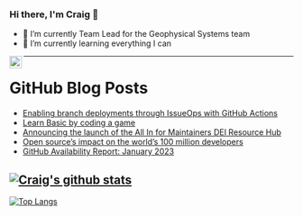 ### Hi there, I'm Craig 👋

<!--
**CraigTeelFugro/CraigTeelFugro** is a ✨ _special_ ✨ repository because its `README.md` (this file) appears on your GitHub profile.

Here are some ideas to get you started:
-->

- 🔭 I’m currently Team Lead for the Geophysical Systems team
- 🌱 I’m currently learning everything I can

[<img align="left" alt="Craig Teel | LinkedIn" width="22px" src="https://cdn.jsdelivr.net/npm/simple-icons@v3/icons/linkedin.svg" />][linkedin]

---

# GitHub Blog Posts

<!-- BLOG-POST-LIST:START -->
- [Enabling branch deployments through IssueOps with GitHub Actions](https://github.blog/2023-02-02-enabling-branch-deployments-through-issueops-with-github-actions/)
- [Learn Basic by coding a game](https://opensource.com/article/23/2/learn-basic-coding-game)
- [Announcing the launch of the All In for Maintainers DEI Resource Hub](https://github.blog/2023-02-01-announcing-the-launch-of-the-all-in-for-maintainers-dei-resource-hub/)
- [Open source’s impact on the world’s 100 million developers](https://github.blog/2023-02-01-open-sources-impact-on-the-worlds-100-million-developers/)
- [GitHub Availability Report: January 2023](https://github.blog/2023-02-01-github-availability-report-january-2023/)
<!-- BLOG-POST-LIST:END -->

## [![Craig's github stats](https://github-readme-stats.vercel.app/api?username=craigteelfugro&show_icons=true&theme=radical)](https://github.com/anuraghazra/github-readme-stats)


[linkedin]: https://linkedin.com/in/craig-teel-b8786771
[![Top Langs](https://github-readme-stats.vercel.app/api/top-langs/?username=craigteelfugro&layout=compact)](https://github.com/anuraghazra/github-readme-stats)
